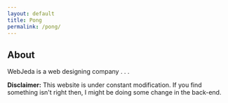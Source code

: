 ```yaml
---
layout: default
title: Pong
permalink: /pong/
---
```


## About

WebJeda is a web designing company
.
.
.

**Disclaimer:** This website is under constant modification.
If you find something isn't right then,
I might be doing some change in the back-end.